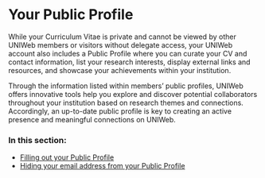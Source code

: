 # Your Public Profile

While your Curriculum Vitae is private and cannot be viewed by other UNIWeb members or visitors without delegate access, your UNIWeb account also includes a Public Profile where you can curate your CV and contact information, list your research interests, display external links and resources, and showcase your achievements within your institution.

Through the information listed within members’ public profiles, UNIWeb offers innovative tools help you explore and discover potential collaborators throughout your institution based on research themes and connections. Accordingly, an up-to-date public profile is key to creating an active presence and meaningful connections on UNIWeb.

### In this section:

* [Filling out your Public Profile](filling-out-your-public-profile.md)
* [Hiding your email address from your Public Profile](hiding-your-email-address-from-your-public-profile.md)

